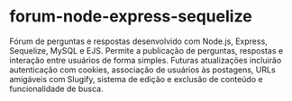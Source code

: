 # forum-node-express-sequelize
Fórum de perguntas e respostas desenvolvido com Node.js, Express, Sequelize, MySQL e EJS. Permite a publicação de perguntas, respostas e interação entre usuários de forma simples. Futuras atualizações incluirão autenticação com cookies, associação de usuários às postagens, URLs amigáveis com Slugify, sistema de edição e exclusão de conteúdo e funcionalidade de busca.
